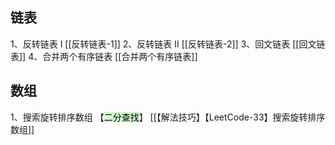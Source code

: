 ## 链表

1、反转链表 I                     [[反转链表-1]]
2、反转链表 II                    [[反转链表-2]]
3、回文链表                       [[回文链表]]
4、合并两个有序链表        [[合并两个有序链表]]

## 数组

1、搜索旋转排序数组 【<mark style="background: #BBFABBA6;">二分查找</mark>】 [[【解法技巧】【LeetCode-33】搜索旋转排序数组]]